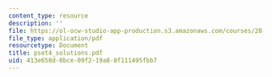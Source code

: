 ```yaml
---
content_type: resource
description: ''
file: https://ol-ocw-studio-app-production.s3.amazonaws.com/courses/20-011j-statistical-thermodynamics-of-biomolecular-systems-be-011j-spring-2004/413e658d0bce09f219a88f111495fbb7_pset4_solutions.pdf
file_type: application/pdf
resourcetype: Document
title: pset4_solutions.pdf
uid: 413e658d-0bce-09f2-19a8-8f111495fbb7
---
```


